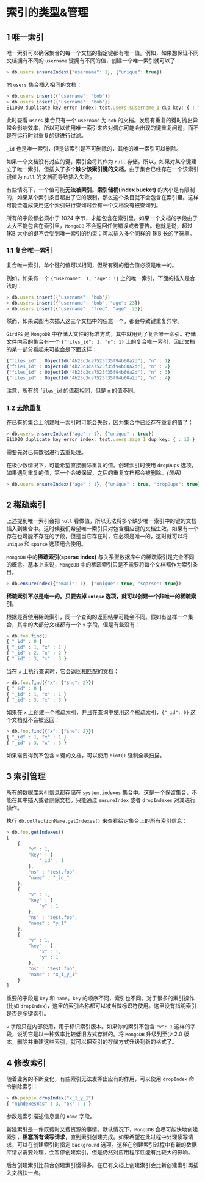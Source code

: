 # 索引的类型&管理

## 1 唯一索引

唯一索引可以确保集合的每一个文档的指定键都有唯一值。例如，如果想保证不同文档拥有不同的 `username` 键拥有不同的值，创建一个唯一索引就可以了：

```js
> db.users.ensureIndex({"username": 1}, {"unique": true})
```

向 `users` 集合插入相同的文档：

```js
> db.users.insert({"username": "bob"})
> db.users.insert({"username": "bob"})
E11000 duplicate key error index: test.users.$username_1 dup key: { : "bob" }
```

此时查看 `users` 集合只有一个 `username` 为 `bob` 的文档。发现有重复的键时抛出异常会影响效率，所以可以使用唯一索引来应对偶尔可能会出现的键重复问题，而不是在运行时对重复的键进行过滤。

`_id` 也是唯一索引，但是该索引是不可删除的，其他的唯一索引可以删除。

如果一个文档没有对应的键，索引会将其作为 `null` 存储。所以，如果对某个键建立了唯一索引，但插入了多个**缺少该索引键的文档**，由于集合已经存在一个该索引键值为 `null` 的文档而导致插入失败。

有些情况下，一个值可能**无法被索引**。**索引储桶(index bucket)** 的大小是有限制的，如果某个索引条目超出了它的限制，那么这个条目就不会包含在索引里。这样可能会造成使用这个索引进行查询时会有一个文档没有被查询到。

所有的字段都必须小于 1024 字节，才能包含在索引里。如果一个文档的字段由于太大不能包含在索引里，`MongoDB` 不会返回任何错误或者警告。也就是说，超过 1KB 大小的键不会受到唯一索引的约束：可以插入多个同样的 1KB 长的字符串。

### 1.1 复合唯一索引

复合唯一索引，单个键的值可以相同，但所有键的组合值必须是唯一的。

例如，如果有一个 `{"username": 1, "age": 1}` 上的唯一索引，下面的插入是合法的：

```js
> db.users.insert({"username": "bob"})
> db.users.insert({"username": "bob", "age": 23})
> db.users.insert({"username": "fred", "age": 23})
```

然而，如果试图再次插入这三个文档中的任意一个，都会导致键重复异常。

`GirdFS` 是 `MongoDB` 中存储大文件的标准方式，其中就用到了复合唯一索引。存储文件内容的集合有一个 `{"files_id": 1, "n": 1}` 上的复合唯一索引，因此文档的某一部分看起来可能会是下面这样：

```js
{"files_id" : ObjectId("4b23c3ca7525f35f94b60a2d"), "n" : 1}
{"files_id" : ObjectId("4b23c3ca7525f35f94b60a2d"), "n" : 2}
{"files_id" : ObjectId("4b23c3ca7525f35f94b60a2d"), "n" : 3}
{"files_id" : ObjectId("4b23c3ca7525f35f94b60a2d"), "n" : 4}
```

注意，所有的 `files_id` 的值都相同，但是 `n` 的值不同。

### 1.2 去除重复

在已有的集合上创建唯一索引时可能会失败，因为集合中已经存在重复的值了：

```js
> db.users.ensureIndex({"age" : 1}, {"unique" : true})
E11000 duplicate key error index: test.users.$age_1 dup key: { : 12 }
```

需要先对已有数据进行去重处理。

在极少数情况下，可能希望直接删除重复的值。创建索引时使用 `dropDups` 选项，如果遇到重复的值，第一个会被保留，之后的重复文档都会被删除。*(慎用)*

```js
> db.users.ensureIndex({"age" : 1}, {"unique" : true, "dropDups": true})
```

## 2 稀疏索引

上述提到唯一索引会把 `null` 看做值，所以无法将多个缺少唯一索引中的键的文档插入到集合中。这时候我们希望唯一索引只对包含相应键的文档生效。如果有一个存在也可能不存在的字段，但是当它存在时，它必须是唯一的，这时就可以将 `unique` 和 `sparse` 选项组合使用。

`MongoDB` 中的**稀疏索引(sparse index)** 与关系型数据库中的稀疏索引是完全不同的概念。基本上来说，`MongoDB` 中的稀疏索引只是不需要将每个文档都作为索引条目。

```js
> db.ensureIndex({"email": 1}, {"unique": true, "sqarse": true})
```

**稀疏索引不必是唯一的。**只要去掉 `unique` 选项，就可以创建一个**非唯一的稀疏索引**。

根据是否使用稀疏索引，同一个查询的返回结果可能会不同。假如有这样一个集合，其中的大部分文档都有一个 `x` 字段，但是有些没有：

```js
> db.foo.find()
{ "_id" : 0 }
{ "_id" : 1, "x" : 1 }
{ "_id" : 2, "x" : 2 }
{ "_id" : 3, "x" : 3 }
```

当在 `x` 上执行查询时，它会返回相匹配的文档：

```js
> db.foo.find({"x": {"$ne": 2}})
{ "_id" : 0 }
{ "_id" : 1, "x" : 1 }
{ "_id" : 3, "x" : 3 }
```

如果在 `x` 上创建一个稀疏索引，并且在查询中使用这个稀疏索引，`{"_id": 0}` 这个文档就不会被返回：

```js
> db.foo.find({"x": {"$ne": 2}})
{ "_id" : 1, "x" : 1 }
{ "_id" : 3, "x" : 3 }
```

如果需要得到不包含 `x` 键的文档，可以使用 `hint()` 强制全表扫描。

## 3 索引管理

所有的数据库索引信息都存储在 `system.indexes` 集合中。这是一个保留集合，不能在其中插入或者删除文档。只能通过 `ensureIndex` 或者 `dropIndexes` 对其进行操作。

执行 `db.collectionName.getIndexes()` 来查看给定集合上的所有索引信息：

```js
> db.foo.getIndexes()
[
    {
        "v" : 1,
        "key" : {
            "_id" : 1
        },
        "ns" : "test.foo",
        "name" : "_id_"
    },
    {
        "v" : 1,
        "key" : {
            "y" : 1
        },
        "ns" : "test.foo",
        "name" : "y_1"
    },
    {
        "v" : 1,
        "key" : {
            "x" : 1,
            "y" : 1
        },
        "ns" : "test.foo",
        "name" : "x_1_y_1"
    }
]
```

重要的字段是 `key` 和 `name`。`key` 的顺序不同，索引也不同。对于很多的索引操作(比如 `dropIndex`)，这里的索引名称都可以被当做标识符使用。这里没有指明索引是否是多键索引。

`v` 字段只在内部使用，用于标识索引版本。如果你的索引不包含 `"v": 1` 这样的字段，说明它是以一种效率比较低旧方式存储的。将 `MongoDB` 升级到至少 2.0 版本，删除并重建这些索引，就可以把索引的存储方式升级到新的格式了。

## 4 修改索引

随着业务的不断变化，有些索引无法发挥出应有的作用，可以使用 `dropIndex` 命令删除索引：

```js
> db.people.dropIndex("x_1_y_1")
{ "nIndexesWas" : 3, "ok" : 1 }
```

参数是索引描述信息里的 `name` 字段。

新建索引是一件既费时又费资源的事情。默认情况下，`MongoDB` 会尽可能快地创建索引，**阻塞所有读写请求**，直到索引创建完成。如果希望在此过程中处理读写请求，可以在创建索引时指定 `background` 选项。这样在创建索引过程中有新的数据库请求需要处理，会暂停创建索引，但是仍然对应用程序性能有比较大的影响。

后台创建索引比前台创建索引慢得多。在已有文档上创建索引会比新创建索引再插入文档快一点。